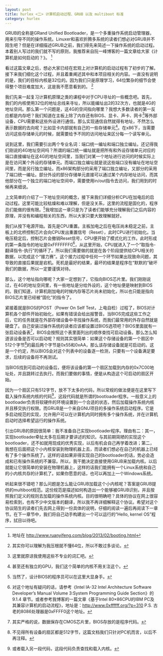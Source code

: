 ```yaml
---
layout: post
title: hurlex <二> 计算机启动过程、GRUB 以及 multiboot 标准
category: hurlex
---
```



GRUB的全称是GRand Unified
Bootloader，是一个多重操作系统启动管理器，用来引导不同的操作系统。Linuxer和喜欢折腾多系统的读者们想必对GRUB并不陌生吧？但是在详细描述GRUB之前，我们得先来简述一下操作系统的启动过程。本着别人写过的我们就不写的原则，我推荐来自阮一峰博客的一篇文章给大家《计算机是如何启动的？》。
[^1]

看过这篇文章之后，想必大家已经在宏观上对计算机的启动过程有了初步的了解。接下来我们细化这个过程，并且着重阐述其中和本项目相关的内容。一直没有说明的是，我们的目标内核是32位的。因为我们只是原理学习，64位繁杂的细节会使得整个项目难度加大，这是我不愿意看到的。
[^2]

我们先来一起复习计算机原理之类的课程中对于CPU寻址的一些概念吧。首先，我们的内核使用32位的地址总线来寻址，所以能编址出2的32次方，也就是4G的地址空间。那么第一个问题是，这4G的空间指向哪里？我想大多数读者的第一反应都是内存吧？我们知道在主板上除了内存还有BIOS、显卡、声卡、网卡[^3]等外部设备，CPU需要和这些外设进行通信。那么实现通信自然就得有地址，不然怎么表示数据的去向呢？比如显卡内部就有自己的一些存储单元[^4]。在x86下，当需要访问这些存储单元的时候，就需要给予不同的访问地址来区分每一个读写单元。

说到这里，我们需要引出两个专业名词：端口统一编址和端口独立编址。还记得我们刚说的4G地址空间吗？所谓的端口统一编址就是把所有和外设存储单元对应的端口直接编址在这4G的地址空间里，当我们对某一个地址进行访问的时候实际上是在访问某个外设的存储单元。而端口独立编址就是说这些端口没有编址在地址空间里，而是另行独立编址。而x86架构部分的采用了端口独立编址，又部分的采用了端口统一编址。部分外设的部分存储单元直接可以通过某个内存地址访问，而其他部分在一个独立的端口地址空间中，需要使用in/out指令去访问，我们用到的时候再来细说。

上文简单的介绍了一下地址空间的概念，接下来我们详细分析CPU在加电后的启动过程。这里可能比较枯燥和难以理解，但是没关系，这里的流程是固化的，程序员们能做的很有限。[^5]我增加这一章只是为了读者们能够充分理解我们之后内容的原理，并没有和编程相关的东西，所以大家只要大致理解就好。

我们从按下电源开始。首先是CPU重置。主板加电之后在电压尚未稳定之前，主板上的北桥控制芯片会向CPU发出重置信号（Reset），此时CPU进行初始化。当电压稳定后，控制芯片会撤销Reset信号，CPU便开始了模式化的工作。此时形成的第一条指令的地址是0xFFFFFFF0[^6]，从这里开始，CPU就进入了一个“取指令-翻译指令-执行”的循环了。所以我们需要做的就是在各个阶段提供给CPU相关的数据，以完成这个“接力赛”。这个接力过程中任何一个环节如果出现致命问题，其导致的直接后果就是宕机。死机是最好的结果，最坏的结果是程序在“默默的”破坏我们的数据，所以一定要谨慎对待。

那么，这个地址指向哪呢？大家一定想到了，它指向BIOS芯片里。我们刚刚说过，在4G的地址空间里，有一些地址是分给外设的，这个地址便是映射到BIOS的。我们知道，计算机刚加电的时候内存等芯片尚未初始化，所以也只能是指向BIOS芯片里已经被“固化”的指令了。

紧接着就是BIOS的POST（Power On Self
Test，上电自检）过程了，BIOS对计算机各个部件开始初始化，如果有错误会给出报警音。当BIOS完成这些工作之后，它的任务就是在外部存储设备中寻找操作系统，而我们最常用的外存自然就是硬盘了。自己安装过操作系统的读者应该都设置过BIOS选项吧？BIOS里面就有一张启动设备表[^7]，BIOS会按照这个表里面列出的顺序查找可启动设备。那么怎么知道该设备是否可以启动呢？规则其实很简单：如果这个存储设备的第一个扇区中512个字节[^8]的最后两个字节是0x55和0xAA，那么该存储设备就是可启动的。这是一个约定，所以BIOS会对这个列表中的设备逐一检测，只要有一个设备满足要求，后续的设备将不再测试。

当BIOS找到可启动的设备后，便将该设备的第一个扇区加载到内存的0x7C00地址处，并且跳转过去执行。而我们要做的事情，便是从构造这个可启动的扇区开始。

因为一个扇区只有512字节，放不下太多的代码，所以常规的做法便是在这里写下载入操作系统内核的代码[^9]，这段代码就是所谓的bootloader程序。一般意义上的bootloader负责将软硬件的环境设置到一个合适的状态，然后加载操作系统内核并且移交执行权限。而GRUB是一个来自GNU项目的多操作系统启动程序。它是多启动规范的实现，允许用户可以在计算机内同时拥有多个操作系统，并在计算机启动时选择希望运行的操作系统。

引出GRUB的原因很简单：我不准备自己实现bootloader程序。理由有二：其一，实现bootloader牵扯太多在后期才要讲述的知识。与其前期简陋的实现这个bootloader，还不如就用现成的优秀实现，以后有机会自己再学着改进；第二，我想在后面把这个小内核安装到物理机器上去，而读者们想必在自己的机器上已经有了多个操作系统了。这样的话如果非得实现自己的bootloader的话，势必会造成和已有操作系统的不兼容。所以，我干脆决定直接使用GRUB来加载内核。以后就能让它很简单的安装在物理机器上，这样的话我们能拥有一个Linux系统和自己的小内核共存的计算机了。如果你愿意的话，也可以再加上一个Windows系统。

听起来很不错吧？那么问题是怎么能让GRUB加载这个小内核呢？答案是GRUB提供的multiboot规范。这份规范是描述如何构造出一个能够被GRUB识别，并且按照我们定义的规则去加载的操作系统内核。目的很明确吧？具体的协议在网上很容易检索到，也有不少中文版本的翻译，所以我不再详细解释这个协议。希望对这个协议陌生的读者们先去网上得到一份具体的说明，仔细的阅读一遍后再阅读下一章节。在下一章节中，我们将自己动手构建出一个可以运行的“Hello,
kernel OS”程序，拭目以待吧。

[^1]: 地址在 http://www.ruanyifeng.com/blog/2013/02/booting.html

[^2]: 其实你可以理解为我压根就不懂64位，所以不敢过多谈论。

[^3]: 这里就原谅我使用这些不专业的词汇吧。

[^4]: 甚至还有独立的GPU，我们这个简单的内核不用关注这个。

[^5]: 当然了，设计BIOS的程序员可以在这里大显身手。

[^6]: 对这个地址有疑问的话，请参考《Intel IA-32 Intel Architecture
    Software Developer’s Manual Volume 3:System Programming Guide
    Section》的9.1.4 章节。或者参考我博客的一篇文章《基于Intel
    80×86CPU的IBM
    PC及其兼容计算机的启动流程》，地址是：http://www.0xffffff.org/?p=310
    P.S. 古老的8086处理器是0xFFFF0这个地址。

[^7]: 其实严格的说，数据保存在CMOS芯片里，BIOS存放的是程序代码。

[^8]: 不见得所有设备的扇区都是512字节，这篇文档我们只针对PC机而言，以后不再注释。

[^9]: 或者载入另一段代码，这段代码负责查找和载入内核。

